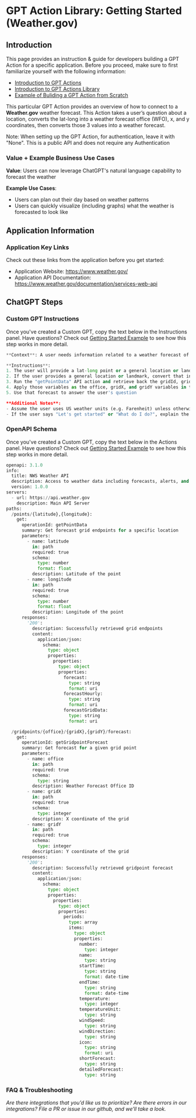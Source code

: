 # GPT Action Library: Getting Started (Weather.gov)

## Introduction

This page provides an instruction & guide for developers building a GPT Action for a specific application. Before you proceed, make sure to first familiarize yourself with the following information: 
- [Introduction to GPT Actions](https://platform.openai.com/docs/actions)
- [Introduction to GPT Actions Library](https://platform.openai.com/docs/actions/actions-library)
- [Example of Buliding a GPT Action from Scratch](https://platform.openai.com/docs/actions/getting-started)

This particular GPT Action provides an overview of how to connect to a **Weather.gov** weather forecast. This Action takes a user’s question about a location, converts the lat-long into a weather forecast office (WFO), x, and y coordinates, then converts those 3 values into a weather forecast.

Note: When setting up the GPT Action, for authentication, leave it with "None". This is a public API and does not require any Authentication

### Value + Example Business Use Cases

**Value**: Users can now leverage ChatGPT's natural language capability to forecast the weather

**Example Use Cases**: 
- Users can plan out their day based on weather patterns
- Users can quickly visualize (including graphs) what the weather is forecasted to look like

## Application Information

### Application Key Links

Check out these links from the application before you get started:
- Application Website: https://www.weather.gov/  
- Application API Documentation: https://www.weather.gov/documentation/services-web-api  

## ChatGPT Steps

### Custom GPT Instructions 

Once you've created a Custom GPT, copy the text below in the Instructions panel. Have questions? Check out [Getting Started Example](https://platform.openai.com/docs/actions/getting-started) to see how this step works in more detail.


```python
**Context**: A user needs information related to a weather forecast of a specific location.

**Instructions**:
1. The user will provide a lat-long point or a general location or landmark (e.g. New York City, the White House). If the user does not provide one, ask for the relevant location
2. If the user provides a general location or landmark, convert that into a lat-long coordinate. If required, browse the web to look up the lat-long point. 
3. Run the "getPointData" API action and retrieve back the gridId, gridX, and gridY parameters.
4. Apply those variables as the office, gridX, and gridY variables in the "getGridpointForecast" API action to retrieve back a forecast
5. Use that forecast to answer the user's question 

**Additional Notes**: 
- Assume the user uses US weather units (e.g. Farenheit) unless otherwise specified
- If the user says "Let's get started" or "What do I do?", explain the purpose of this Custom GPT
```

### OpenAPI Schema 

Once you've created a Custom GPT, copy the text below in the Actions panel. Have questions? Check out [Getting Started Example](https://platform.openai.com/docs/actions/getting-started) to see how this step works in more detail.


```python
openapi: 3.1.0
info:
  title: NWS Weather API
  description: Access to weather data including forecasts, alerts, and observations.
  version: 1.0.0
servers:
  - url: https://api.weather.gov
    description: Main API Server
paths:
  /points/{latitude},{longitude}:
    get:
      operationId: getPointData
      summary: Get forecast grid endpoints for a specific location
      parameters:
        - name: latitude
          in: path
          required: true
          schema:
            type: number
            format: float
          description: Latitude of the point
        - name: longitude
          in: path
          required: true
          schema:
            type: number
            format: float
          description: Longitude of the point
      responses:
        '200':
          description: Successfully retrieved grid endpoints
          content:
            application/json:
              schema:
                type: object
                properties:
                  properties:
                    type: object
                    properties:
                      forecast:
                        type: string
                        format: uri
                      forecastHourly:
                        type: string
                        format: uri
                      forecastGridData:
                        type: string
                        format: uri

  /gridpoints/{office}/{gridX},{gridY}/forecast:
    get:
      operationId: getGridpointForecast
      summary: Get forecast for a given grid point
      parameters:
        - name: office
          in: path
          required: true
          schema:
            type: string
          description: Weather Forecast Office ID
        - name: gridX
          in: path
          required: true
          schema:
            type: integer
          description: X coordinate of the grid
        - name: gridY
          in: path
          required: true
          schema:
            type: integer
          description: Y coordinate of the grid
      responses:
        '200':
          description: Successfully retrieved gridpoint forecast
          content:
            application/json:
              schema:
                type: object
                properties:
                  properties:
                    type: object
                    properties:
                      periods:
                        type: array
                        items:
                          type: object
                          properties:
                            number:
                              type: integer
                            name:
                              type: string
                            startTime:
                              type: string
                              format: date-time
                            endTime:
                              type: string
                              format: date-time
                            temperature:
                              type: integer
                            temperatureUnit:
                              type: string
                            windSpeed:
                              type: string
                            windDirection:
                              type: string
                            icon:
                              type: string
                              format: uri
                            shortForecast:
                              type: string
                            detailedForecast:
                              type: string
```

### FAQ & Troubleshooting

*Are there integrations that you’d like us to prioritize? Are there errors in our integrations? File a PR or issue in our github, and we’ll take a look.*

